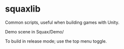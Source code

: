 # squaxlib
Common scripts, useful when building games with Unity.

Demo scene in Squax/Demo/

To build in release mode; use the top menu toggle.
